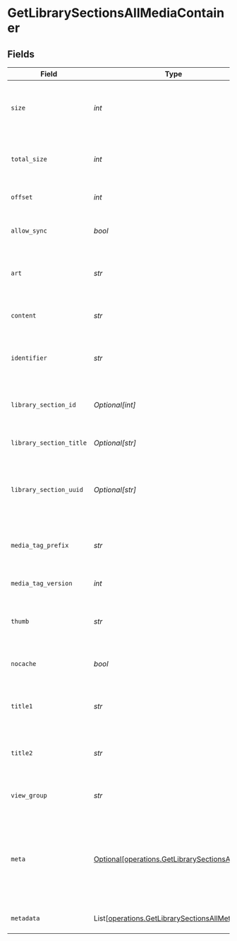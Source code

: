 # GetLibrarySectionsAllMediaContainer


## Fields

| Field                                                                                                      | Type                                                                                                       | Required                                                                                                   | Description                                                                                                | Example                                                                                                    |
| ---------------------------------------------------------------------------------------------------------- | ---------------------------------------------------------------------------------------------------------- | ---------------------------------------------------------------------------------------------------------- | ---------------------------------------------------------------------------------------------------------- | ---------------------------------------------------------------------------------------------------------- |
| `size`                                                                                                     | *int*                                                                                                      | :heavy_check_mark:                                                                                         | Number of media items returned in this response.                                                           | 50                                                                                                         |
| `total_size`                                                                                               | *int*                                                                                                      | :heavy_check_mark:                                                                                         | Total number of media items in the library.                                                                | 50                                                                                                         |
| `offset`                                                                                                   | *int*                                                                                                      | :heavy_check_mark:                                                                                         | Offset value for pagination.                                                                               | 0                                                                                                          |
| `allow_sync`                                                                                               | *bool*                                                                                                     | :heavy_check_mark:                                                                                         | Indicates whether syncing is allowed.                                                                      | false                                                                                                      |
| `art`                                                                                                      | *str*                                                                                                      | :heavy_check_mark:                                                                                         | URL for the background artwork of the media container.                                                     | /:/resources/show-fanart.jpg                                                                               |
| `content`                                                                                                  | *str*                                                                                                      | :heavy_check_mark:                                                                                         | The content type or mode.                                                                                  | secondary                                                                                                  |
| `identifier`                                                                                               | *str*                                                                                                      | :heavy_check_mark:                                                                                         | An plugin identifier for the media container.                                                              | com.plexapp.plugins.library                                                                                |
| `library_section_id`                                                                                       | *Optional[int]*                                                                                            | :heavy_minus_sign:                                                                                         | The unique identifier for the library section.                                                             | 2                                                                                                          |
| `library_section_title`                                                                                    | *Optional[str]*                                                                                            | :heavy_minus_sign:                                                                                         | The title of the library section.                                                                          | TV Series                                                                                                  |
| `library_section_uuid`                                                                                     | *Optional[str]*                                                                                            | :heavy_minus_sign:                                                                                         | The universally unique identifier for the library section.                                                 | e69655a2-ef48-4aba-bb19-0cc34d1e7d36                                                                       |
| `media_tag_prefix`                                                                                         | *str*                                                                                                      | :heavy_check_mark:                                                                                         | The prefix used for media tag resource paths.                                                              | /system/bundle/media/flags/                                                                                |
| `media_tag_version`                                                                                        | *int*                                                                                                      | :heavy_check_mark:                                                                                         | The version number for media tags.                                                                         | 1734362201                                                                                                 |
| `thumb`                                                                                                    | *str*                                                                                                      | :heavy_check_mark:                                                                                         | URL for the thumbnail image of the media container.                                                        | /:/resources/show.png                                                                                      |
| `nocache`                                                                                                  | *bool*                                                                                                     | :heavy_check_mark:                                                                                         | Specifies whether caching is disabled.                                                                     | true                                                                                                       |
| `title1`                                                                                                   | *str*                                                                                                      | :heavy_check_mark:                                                                                         | The primary title of the media container.                                                                  | TV Series                                                                                                  |
| `title2`                                                                                                   | *str*                                                                                                      | :heavy_check_mark:                                                                                         | The secondary title of the media container.                                                                | By Starring Actor                                                                                          |
| `view_group`                                                                                               | *str*                                                                                                      | :heavy_check_mark:                                                                                         | Identifier for the view group layout.                                                                      | secondary                                                                                                  |
| `meta`                                                                                                     | [Optional[operations.GetLibrarySectionsAllMeta]](../../models/operations/getlibrarysectionsallmeta.md)     | :heavy_minus_sign:                                                                                         | The Meta object is only included in the response if the `includeMeta` parameter is set to `1`.<br/>        |                                                                                                            |
| `metadata`                                                                                                 | List[[operations.GetLibrarySectionsAllMetadata](../../models/operations/getlibrarysectionsallmetadata.md)] | :heavy_minus_sign:                                                                                         | An array of metadata items.                                                                                |                                                                                                            |